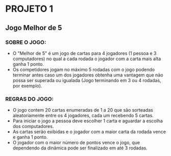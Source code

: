 # PROJETO 1
## Jogo Melhor de 5

### SOBRE O JOGO:

- O "Melhor de 5" é um jogo de cartas para 4 jogadores (1 pessoa e 3 computadores) no qual a cada rodada o jogador com a carta mais alta ganha 1 ponto. 
- Os competidores jogam no máximo 5 rodadas com o jogo podendo terminar antes caso um dos jogadores obtenha uma vantagem que não possa ser superada ou igualada (Jogo terminando em 3 ou 4 rodadas, por exemplo).
  
  
### REGRAS DO JOGO:

- O jogo contem 20 cartas enumeradas de 1 a 20 que são sorteadas aleatoriamente entre os 4 jogadores, cada um recebendo 5 cartas.
- Para iniciar o jogo a pessoa deve escolher 1 carta e aguardar a escolha dos computadores.
- As cartas serão exibidas e o jogador com a maior carta da rodada vence e ganha 1 ponto. 
- O jogador com o maior número de pontos vence o jogo, que dependendo da dinâmica pode ser finalizado em até 3 rodadas.
